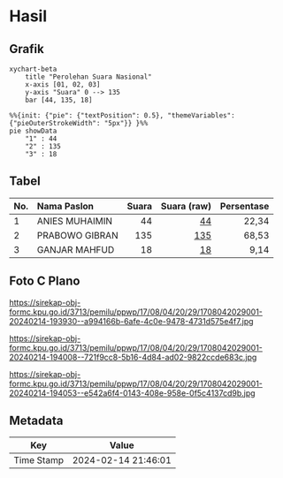# Hasil

## Grafik

```mermaid
xychart-beta
    title "Perolehan Suara Nasional"
    x-axis [01, 02, 03]
    y-axis "Suara" 0 --> 135
    bar [44, 135, 18]
```

```mermaid
%%{init: {"pie": {"textPosition": 0.5}, "themeVariables": {"pieOuterStrokeWidth": "5px"}} }%%
pie showData
    "1" : 44
    "2" : 135
    "3" : 18
```

## Tabel

| No. | Nama Paslon    | Suara | Suara (raw) | Persentase |
|:--- |:-------------- | -----:| -----------:| ----------:|
| 1   | ANIES MUHAIMIN | 44    | [44][p-1]   | 22,34      |
| 2   | PRABOWO GIBRAN | 135   | [135][p-2]  | 68,53      |
| 3   | GANJAR MAHFUD  | 18    | [18][p-3]   | 9,14       |


[p-1]: https://github.com/gigit-pemilu/pemilu-2024/blob/main/pilpres/hitung-suara/sub/17-bengkulu/sub/08-kepahiang/sub/04-kepahiang/sub/2029-permu-bawah/sub/001-tps/sub/paslon-1.txt
[p-2]: https://github.com/gigit-pemilu/pemilu-2024/blob/main/pilpres/hitung-suara/sub/17-bengkulu/sub/08-kepahiang/sub/04-kepahiang/sub/2029-permu-bawah/sub/001-tps/sub/paslon-2.txt
[p-3]: https://github.com/gigit-pemilu/pemilu-2024/blob/main/pilpres/hitung-suara/sub/17-bengkulu/sub/08-kepahiang/sub/04-kepahiang/sub/2029-permu-bawah/sub/001-tps/sub/paslon-3.txt

## Foto C Plano

https://sirekap-obj-formc.kpu.go.id/3713/pemilu/ppwp/17/08/04/20/29/1708042029001-20240214-193930--a994166b-6afe-4c0e-9478-4731d575e4f7.jpg

https://sirekap-obj-formc.kpu.go.id/3713/pemilu/ppwp/17/08/04/20/29/1708042029001-20240214-194008--721f9cc8-5b16-4d84-ad02-9822ccde683c.jpg

https://sirekap-obj-formc.kpu.go.id/3713/pemilu/ppwp/17/08/04/20/29/1708042029001-20240214-194053--e542a6f4-0143-408e-958e-0f5c4137cd9b.jpg


## Metadata

| Key        | Value               |
| ---------- | ------------------- |
| Time Stamp | 2024-02-14 21:46:01 |



